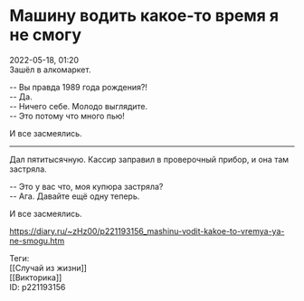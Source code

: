 Машину водить какое-то время я не смогу
========================================

   
 2022-05-18, 01:20   
  Зашёл в алкомаркет.   
   
 -- Вы правда 1989 года рождения?!   
 -- Да.   
 -- Ничего себе. Молодо выглядите.   
 -- Это потому что много пью!   
   
 И все засмеялись.   
   
 ***   
   
 Дал пятитысячную. Кассир заправил в проверочный прибор, и она там застряла.   
   
 -- Это у вас что, моя купюра застряла?   
 -- Ага. Давайте ещё одну теперь.   
   
 И все засмеялись.   
    
 <https://diary.ru/~zHz00/p221193156_mashinu-vodit-kakoe-to-vremya-ya-ne-smogu.htm>   
   
 Теги:   
 [[Случай из жизни]]   
 [[Викторика]]   
 ID: p221193156